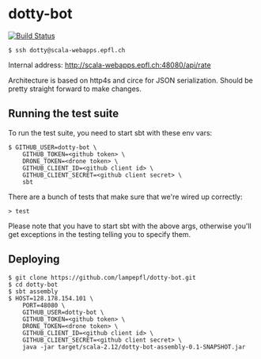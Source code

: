 # dotty-bot

[![Build Status](https://travis-ci.org/lampepfl/dotty-bot.svg?branch=master)](https://travis-ci.org/lampepfl/dotty-bot)

```shell
$ ssh dotty@scala-webapps.epfl.ch
```

Internal address: http://scala-webapps.epfl.ch:48080/api/rate

Architecture is based on http4s and circe for JSON serialization. Should be
pretty straight forward to make changes.


## Running the test suite
To run the test suite, you need to start sbt with these env vars:

```shell
$ GITHUB_USER=dotty-bot \
    GITHUB_TOKEN=<github token> \
    DRONE_TOKEN=<drone token> \
    GITHUB_CLIENT_ID=<github client id> \
    GITHUB_CLIENT_SECRET=<github client secret> \
    sbt
```

There are a bunch of tests that make sure that we're wired up correctly:

```shell
> test
```

Please note that you have to start sbt with the above args, otherwise you'll
get exceptions in the testing telling you to specify them.

## Deploying
```shell
$ git clone https://github.com/lampepfl/dotty-bot.git
$ cd dotty-bot
$ sbt assembly
$ HOST=128.178.154.101 \
    PORT=48080 \
    GITHUB_USER=dotty-bot \
    GITHUB_TOKEN=<github token> \
    DRONE_TOKEN=<drone token> \
    GITHUB_CLIENT_ID=<github client id> \
    GITHUB_CLIENT_SECRET=<github client secret> \
    java -jar target/scala-2.12/dotty-bot-assembly-0.1-SNAPSHOT.jar
```
